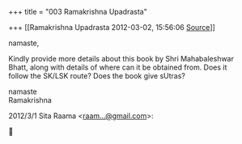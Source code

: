 +++
title = "003 Ramakrishna Upadrasta"

+++
[[Ramakrishna Upadrasta	2012-03-02, 15:56:06 [Source](https://groups.google.com/g/samskrita/c/hKTUrF6zhos)]]



namaste,

Kindly provide more details about this book by Shri Mahabaleshwar  
Bhatt, along with details of where can it be obtained from. Does it  
follow the SK/LSK route? Does the book give sUtras?

namaste  
Ramakrishna

  
2012/3/1 Sita Raama \<[raam...@gmail.com]()\>:



